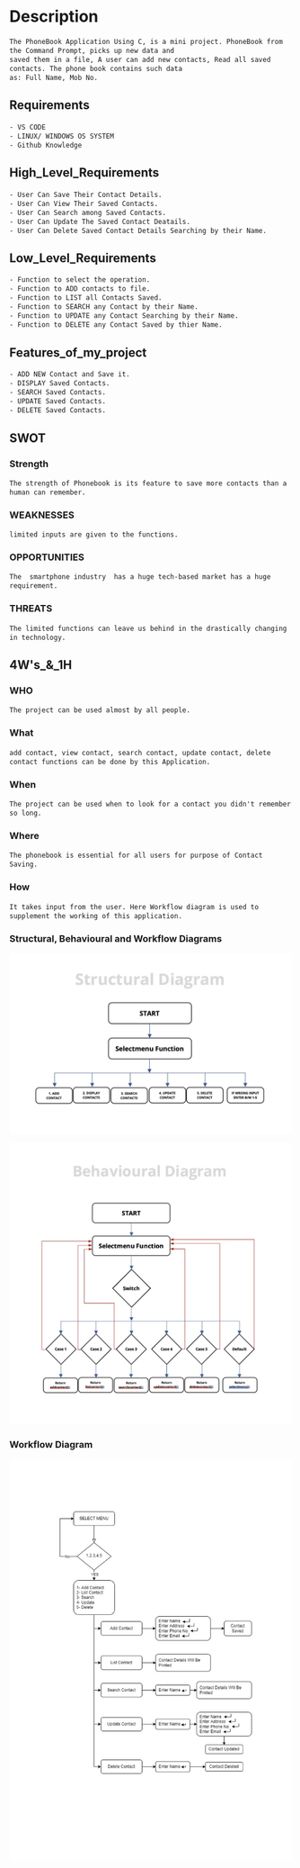 # **Description**
	The PhoneBook Application Using C, is a mini project. PhoneBook from the Command Prompt, picks up new data and
	saved them in a file, A user can add new contacts, Read all saved contacts. The phone book contains such data
	as: Full Name, Mob No.
	
## **Requirements**
	- VS CODE
	- LINUX/ WINDOWS OS SYSTEM
	- Github Knowledge

## High_Level_Requirements
	- User Can Save Their Contact Details.
	- User Can View Their Saved Contacts.
	- User Can Search among Saved Contacts.
	- User Can Update The Saved Contact Deatails.
	- User Can Delete Saved Contact Details Searching by their Name.
	
## Low_Level_Requirements
	- Function to select the operation.
	- Function to ADD contacts to file.
	- Function to LIST all Contacts Saved.
	- Function to SEARCH any Contact by their Name.
	- Function to UPDATE any Contact Searching by their Name.
	- Function to DELETE any Contact Saved by thier Name.
	
## Features_of_my_project
	- ADD NEW Contact and Save it.
	- DISPLAY Saved Contacts.
	- SEARCH Saved Contacts.
	- UPDATE Saved Contacts.
	- DELETE Saved Contacts.

## SWOT
### Strength
	The strength of Phonebook is its feature to save more contacts than a human can remember.
	
### WEAKNESSES
	limited inputs are given to the functions.
	
### OPPORTUNITIES
	The  smartphone industry  has a huge tech-based market has a huge requirement.

### THREATS
	The limited functions can leave us behind in the drastically changing in technology.



## 4W's_&_1H
### WHO
	The project can be used almost by all people.

### What
	add contact, view contact, search contact, update contact, delete contact functions can be done by this Application.

### When
	The project can be used when to look for a contact you didn't remember so long.

### Where
	The phonebook is essential for all users for purpose of Contact Saving.

### How
	It takes input from the user. Here Workflow diagram is used to supplement the working of this application.
	
### Structural, Behavioural and Workflow Diagrams
	
![Structural Diagram](https://github.com/Sumit21adm/M1_ProjectGoal_Phone_Book_Application_Using_C_Programming/blob/5634a012bb9b488e610e7a20db0baba6dd565ee5/2_Architecture/Structural%20Diagram.jpeg "Structural Diagram")

![Behaviour Diagram](https://github.com/Sumit21adm/M1_ProjectGoal_Phone_Book_Application_Using_C_Programming/blob/5634a012bb9b488e610e7a20db0baba6dd565ee5/2_Architecture/Behavioural%20Diagram.jpeg "Behaviour Diagram")
### Workflow Diagram
![Workflow Diagram](https://github.com/Sumit21adm/M1_ProjectGoal_Phone_Book_Application_Using_C_Programming/blob/5634a012bb9b488e610e7a20db0baba6dd565ee5/2_Architecture/Workflow.jpg "Workflow Diagram")


